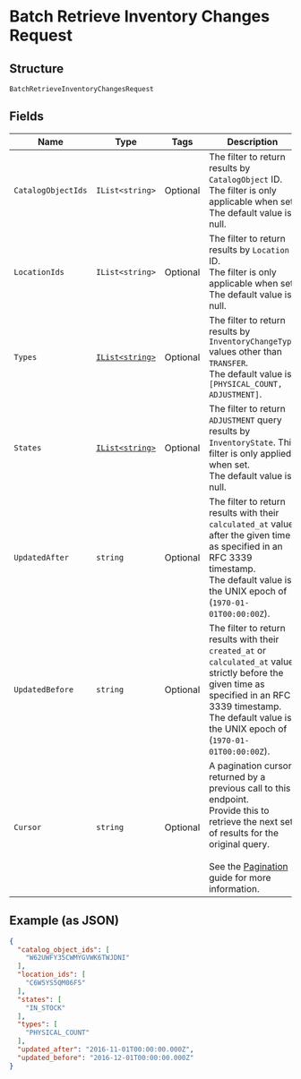
# Batch Retrieve Inventory Changes Request

## Structure

`BatchRetrieveInventoryChangesRequest`

## Fields

| Name | Type | Tags | Description |
|  --- | --- | --- | --- |
| `CatalogObjectIds` | `IList<string>` | Optional | The filter to return results by `CatalogObject` ID.<br>The filter is only applicable when set. The default value is null. |
| `LocationIds` | `IList<string>` | Optional | The filter to return results by `Location` ID.<br>The filter is only applicable when set. The default value is null. |
| `Types` | [`IList<string>`](../../doc/models/inventory-change-type.md) | Optional | The filter to return results by `InventoryChangeType` values other than `TRANSFER`.<br>The default value is `[PHYSICAL_COUNT, ADJUSTMENT]`. |
| `States` | [`IList<string>`](../../doc/models/inventory-state.md) | Optional | The filter to return `ADJUSTMENT` query results by<br>`InventoryState`. This filter is only applied when set.<br>The default value is null. |
| `UpdatedAfter` | `string` | Optional | The filter to return results with their `calculated_at` value  <br>after the given time as specified in an RFC 3339 timestamp.<br>The default value is the UNIX epoch of (`1970-01-01T00:00:00Z`). |
| `UpdatedBefore` | `string` | Optional | The filter to return results with their `created_at` or `calculated_at` value  <br>strictly before the given time as specified in an RFC 3339 timestamp.<br>The default value is the UNIX epoch of (`1970-01-01T00:00:00Z`). |
| `Cursor` | `string` | Optional | A pagination cursor returned by a previous call to this endpoint.<br>Provide this to retrieve the next set of results for the original query.<br><br>See the [Pagination](https://developer.squareup.com/docs/working-with-apis/pagination) guide for more information. |

## Example (as JSON)

```json
{
  "catalog_object_ids": [
    "W62UWFY35CWMYGVWK6TWJDNI"
  ],
  "location_ids": [
    "C6W5YS5QM06F5"
  ],
  "states": [
    "IN_STOCK"
  ],
  "types": [
    "PHYSICAL_COUNT"
  ],
  "updated_after": "2016-11-01T00:00:00.000Z",
  "updated_before": "2016-12-01T00:00:00.000Z"
}
```

